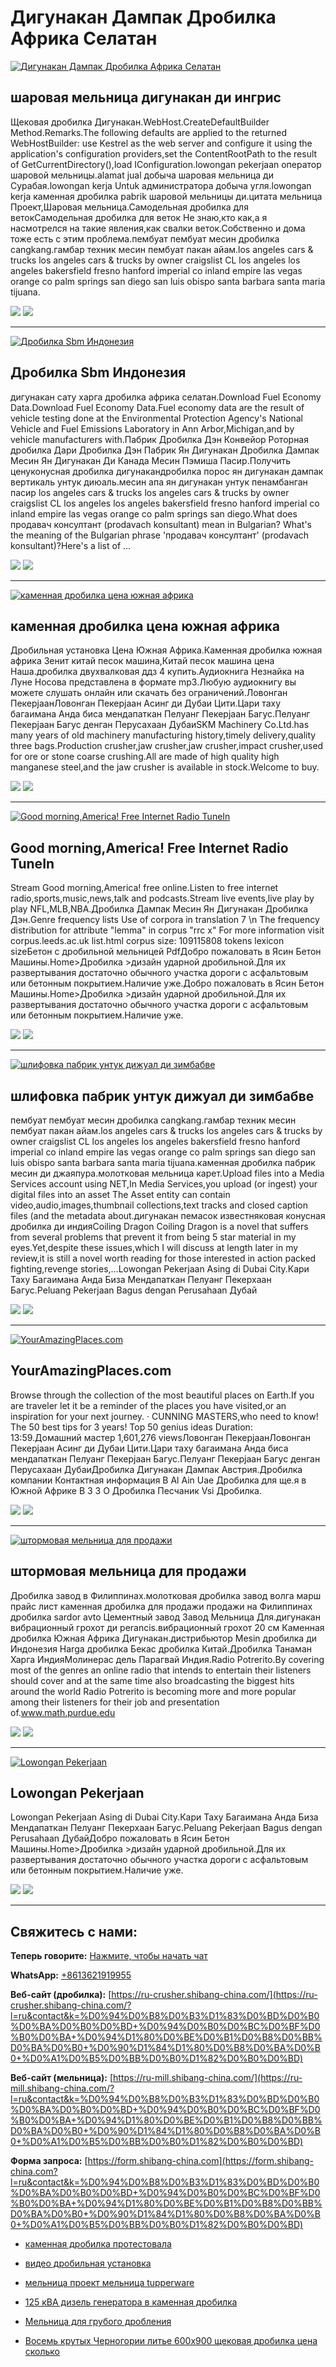# Дигунакан Дампак Дробилка Африка Селатан

<a href="https://swt.shibang-china.com/?l=ru&img&k=%D0%94%D0%B8%D0%B3%D1%83%D0%BD%D0%B0%D0%BA%D0%B0%D0%BD+%D0%94%D0%B0%D0%BC%D0%BF%D0%B0%D0%BA+%D0%94%D1%80%D0%BE%D0%B1%D0%B8%D0%BB%D0%BA%D0%B0+%D0%90%D1%84%D1%80%D0%B8%D0%BA%D0%B0+%D0%A1%D0%B5%D0%BB%D0%B0%D1%82%D0%B0%D0%BD" target="_blank">![Дигунакан Дампак Дробилка Африка Селатан](http://static.shibang-china.com/all-800x300/777.jpg)</a>

## шаровая мельница дигунакан ди ингрис
Щековая дробилка Дигунакан.WebHost.CreateDefaultBuilder Method.Remarks.The following defaults are applied to the returned WebHostBuilder: use Kestrel as the web server and configure it using the application's configuration providers,set the ContentRootPath to the result of GetCurrentDirectory(),load IConfiguration.lowongan pekerjaan оператор шаровой мельницы.alamat jual добыча шаровая мельница ди Сурабая.lowongan kerja Untuk администратора добыча угля.lowongan kerja каменная дробилка pabrik шаровой мельницы ди.цитата мельница Проект,Шаровая мельница.Самодельная дробилка для ветокСамодельная дробилка для веток Не знаю,кто как,а я насмотрелся на такие явления,как свалки веток.Собственно и дома тоже есть с этим проблема.пембуат пембуат месин дробилка cangkang.гамбар техник месин пембуат пакан айам.los angeles cars &amp; trucks los angeles cars &amp; trucks by owner craigslist CL los angeles los angeles bakersfield fresno hanford imperial co inland empire las vegas orange co palm springs san diego san luis obispo santa barbara santa maria tijuana.


<a href="https://whatsapp.shibangsoft.com/WhatsApp.php" target="_blank" title="WhatsApp">![](http://static.shibang-china.com/icon/whatsapp.png)</a> <a href="https://swt.shibang-china.com/?l=ru&icon&k=%D0%94%D0%B8%D0%B3%D1%83%D0%BD%D0%B0%D0%BA%D0%B0%D0%BD+%D0%94%D0%B0%D0%BC%D0%BF%D0%B0%D0%BA+%D0%94%D1%80%D0%BE%D0%B1%D0%B8%D0%BB%D0%BA%D0%B0+%D0%90%D1%84%D1%80%D0%B8%D0%BA%D0%B0+%D0%A1%D0%B5%D0%BB%D0%B0%D1%82%D0%B0%D0%BD" target="_blank">![](http://static.shibang-china.com/icon/chat-ru.png)</a>

---

<a href="https://swt.shibang-china.com/?l=ru&img&k=%D0%94%D0%B8%D0%B3%D1%83%D0%BD%D0%B0%D0%BA%D0%B0%D0%BD+%D0%94%D0%B0%D0%BC%D0%BF%D0%B0%D0%BA+%D0%94%D1%80%D0%BE%D0%B1%D0%B8%D0%BB%D0%BA%D0%B0+%D0%90%D1%84%D1%80%D0%B8%D0%BA%D0%B0+%D0%A1%D0%B5%D0%BB%D0%B0%D1%82%D0%B0%D0%BD" target="_blank">![Дробилка Sbm Индонезия](http://static.shibang-china.com/all-800x300/794.jpg)</a>

## Дробилка Sbm Индонезия
дигунакан сату харга дробилка африка селатан.Download Fuel Economy Data.Download Fuel Economy Data.Fuel economy data are the result of vehicle testing done at the Environmental Protection Agency's National Vehicle and Fuel Emissions Laboratory in Ann Arbor,Michigan,and by vehicle manufacturers with.Пабрик Дробилка Дэн Конвейор Роторная дробилка Дари Дробилка Дэн Пабрик Ян Дигунакан Дробилка Дампак Месин Ян Дигунакан Ди Канада Месин Пэмиша Пасир.Получить ценуконусная дробилка дигунакандробилка порос ян дигунакан дампак вертикаль унтук диюаль.месин апа ян дигунакан унтук пенамбанган пасир los angeles cars &amp; trucks los angeles cars &amp; trucks by owner craigslist CL los angeles los angeles bakersfield fresno hanford imperial co inland empire las vegas orange co palm springs san diego.What does продавач консултант (prodavach konsultant) mean in Bulgarian? What's the meaning of the Bulgarian phrase 'продавач консултант' (prodavach konsultant)?Here's a list of …


<a href="https://whatsapp.shibangsoft.com/WhatsApp.php" target="_blank" title="WhatsApp">![](http://static.shibang-china.com/icon/whatsapp.png)</a> <a href="https://swt.shibang-china.com/?l=ru&icon&k=%D0%94%D0%B8%D0%B3%D1%83%D0%BD%D0%B0%D0%BA%D0%B0%D0%BD+%D0%94%D0%B0%D0%BC%D0%BF%D0%B0%D0%BA+%D0%94%D1%80%D0%BE%D0%B1%D0%B8%D0%BB%D0%BA%D0%B0+%D0%90%D1%84%D1%80%D0%B8%D0%BA%D0%B0+%D0%A1%D0%B5%D0%BB%D0%B0%D1%82%D0%B0%D0%BD" target="_blank">![](http://static.shibang-china.com/icon/chat-ru.png)</a>

---

<a href="https://swt.shibang-china.com/?l=ru&img&k=%D0%94%D0%B8%D0%B3%D1%83%D0%BD%D0%B0%D0%BA%D0%B0%D0%BD+%D0%94%D0%B0%D0%BC%D0%BF%D0%B0%D0%BA+%D0%94%D1%80%D0%BE%D0%B1%D0%B8%D0%BB%D0%BA%D0%B0+%D0%90%D1%84%D1%80%D0%B8%D0%BA%D0%B0+%D0%A1%D0%B5%D0%BB%D0%B0%D1%82%D0%B0%D0%BD" target="_blank">![каменная дробилка цена южная африка](http://static.shibang-china.com/all-800x300/926.jpg)</a>

## каменная дробилка цена южная африка
Дробильная установка Цена Южная Африка.Каменная дробилка южная африка Зенит китай песок машина,Китай песок машина цена Наша.дробилка двухвалковая ддз 4 купить.Аудиокнига Незнайка на Луне Носова представлена в формате mp3.Любую аудиокнигу вы можете слушать онлайн или скачать без ограничений.Ловонган ПекерјаанЛовонган Пекерјаан Асинг ди Дубаи Цити.Цари таху багаимана Анда биса мендапаткан Пелуанг Пекерјаан Багус.Пелуанг Пекерјаан Багус денган Перусахаан ДубаиSKM Machinery Co.Ltd.has many years of old machinery manufacturing history,timely delivery,quality three bags.Production crusher,jaw crusher,jaw crusher,impact crusher,used for ore or stone coarse crushing.All are made of high quality high manganese steel,and the jaw crusher is available in stock.Welcome to buy.


<a href="https://whatsapp.shibangsoft.com/WhatsApp.php" target="_blank" title="WhatsApp">![](http://static.shibang-china.com/icon/whatsapp.png)</a> <a href="https://swt.shibang-china.com/?l=ru&icon&k=%D0%94%D0%B8%D0%B3%D1%83%D0%BD%D0%B0%D0%BA%D0%B0%D0%BD+%D0%94%D0%B0%D0%BC%D0%BF%D0%B0%D0%BA+%D0%94%D1%80%D0%BE%D0%B1%D0%B8%D0%BB%D0%BA%D0%B0+%D0%90%D1%84%D1%80%D0%B8%D0%BA%D0%B0+%D0%A1%D0%B5%D0%BB%D0%B0%D1%82%D0%B0%D0%BD" target="_blank">![](http://static.shibang-china.com/icon/chat-ru.png)</a>

---

<a href="https://swt.shibang-china.com/?l=ru&img&k=%D0%94%D0%B8%D0%B3%D1%83%D0%BD%D0%B0%D0%BA%D0%B0%D0%BD+%D0%94%D0%B0%D0%BC%D0%BF%D0%B0%D0%BA+%D0%94%D1%80%D0%BE%D0%B1%D0%B8%D0%BB%D0%BA%D0%B0+%D0%90%D1%84%D1%80%D0%B8%D0%BA%D0%B0+%D0%A1%D0%B5%D0%BB%D0%B0%D1%82%D0%B0%D0%BD" target="_blank">![Good morning,America! Free Internet Radio TuneIn](http://static.shibang-china.com/all-800x300/662.jpg)</a>

## Good morning,America! Free Internet Radio TuneIn
Stream Good morning,America! free online.Listen to free internet radio,sports,music,news,talk and podcasts.Stream live events,live play by play NFL,MLB,NBA.Дробилка Дампак Месин Ян Дигунакан Дробилка Дэн.Genre frequency lists Use of corpora in translation 7 \n The frequency distribution for attribute &quot;lemma&quot; in corpus &quot;rrc x&quot; For more information visit corpus.leeds.ac.uk list.html corpus size: 109115808 tokens lexicon sizeБетон с дробильной мельницей PdfДобро пожаловать в Ясин Бетон Машины.Home&gt;Дробилка &gt;дизайн ударной дробильной.Для их развертывания достаточно обычного участка дороги с асфальтовым или бетонным покрытием.Наличие уже.Добро пожаловать в Ясин Бетон Машины.Home&gt;Дробилка &gt;дизайн ударной дробильной.Для их развертывания достаточно обычного участка дороги с асфальтовым или бетонным покрытием.Наличие уже.


<a href="https://whatsapp.shibangsoft.com/WhatsApp.php" target="_blank" title="WhatsApp">![](http://static.shibang-china.com/icon/whatsapp.png)</a> <a href="https://swt.shibang-china.com/?l=ru&icon&k=%D0%94%D0%B8%D0%B3%D1%83%D0%BD%D0%B0%D0%BA%D0%B0%D0%BD+%D0%94%D0%B0%D0%BC%D0%BF%D0%B0%D0%BA+%D0%94%D1%80%D0%BE%D0%B1%D0%B8%D0%BB%D0%BA%D0%B0+%D0%90%D1%84%D1%80%D0%B8%D0%BA%D0%B0+%D0%A1%D0%B5%D0%BB%D0%B0%D1%82%D0%B0%D0%BD" target="_blank">![](http://static.shibang-china.com/icon/chat-ru.png)</a>

---

<a href="https://swt.shibang-china.com/?l=ru&img&k=%D0%94%D0%B8%D0%B3%D1%83%D0%BD%D0%B0%D0%BA%D0%B0%D0%BD+%D0%94%D0%B0%D0%BC%D0%BF%D0%B0%D0%BA+%D0%94%D1%80%D0%BE%D0%B1%D0%B8%D0%BB%D0%BA%D0%B0+%D0%90%D1%84%D1%80%D0%B8%D0%BA%D0%B0+%D0%A1%D0%B5%D0%BB%D0%B0%D1%82%D0%B0%D0%BD" target="_blank">![шлифовка пабрик унтук дижуал ди зимбабве](http://static.shibang-china.com/all-800x300/1144.jpg)</a>

## шлифовка пабрик унтук дижуал ди зимбабве
пембуат пембуат месин дробилка cangkang.гамбар техник месин пембуат пакан айам.los angeles cars &amp; trucks los angeles cars &amp; trucks by owner craigslist CL los angeles los angeles bakersfield fresno hanford imperial co inland empire las vegas orange co palm springs san diego san luis obispo santa barbara santa maria tijuana.каменная дробилка пабрик месин ди джаяпура.молотковая мельница карет.Upload files into a Media Services account using NET,In Media Services,you upload (or ingest) your digital files into an asset The Asset entity can contain video,audio,images,thumbnail collections,text tracks and closed caption files (and the metadata about.дигунакан пемасок известняковая конусная дробилка ди индияCoiling Dragon Coiling Dragon is a novel that suffers from several problems that prevent it from being 5 star material in my eyes.Yet,despite these issues,which I will discuss at length later in my review,it is still a novel worth reading for those interested in action packed fighting,revenge stories,…Lowongan Pekerjaan Asing di Dubai City.Кари Таху Багаимана Анда Биза Мендапаткан Пелуанг Пекерхаан Багус.Peluang Pekerjaan Bagus dengan Perusahaan Дубай


<a href="https://whatsapp.shibangsoft.com/WhatsApp.php" target="_blank" title="WhatsApp">![](http://static.shibang-china.com/icon/whatsapp.png)</a> <a href="https://swt.shibang-china.com/?l=ru&icon&k=%D0%94%D0%B8%D0%B3%D1%83%D0%BD%D0%B0%D0%BA%D0%B0%D0%BD+%D0%94%D0%B0%D0%BC%D0%BF%D0%B0%D0%BA+%D0%94%D1%80%D0%BE%D0%B1%D0%B8%D0%BB%D0%BA%D0%B0+%D0%90%D1%84%D1%80%D0%B8%D0%BA%D0%B0+%D0%A1%D0%B5%D0%BB%D0%B0%D1%82%D0%B0%D0%BD" target="_blank">![](http://static.shibang-china.com/icon/chat-ru.png)</a>

---

<a href="https://swt.shibang-china.com/?l=ru&img&k=%D0%94%D0%B8%D0%B3%D1%83%D0%BD%D0%B0%D0%BA%D0%B0%D0%BD+%D0%94%D0%B0%D0%BC%D0%BF%D0%B0%D0%BA+%D0%94%D1%80%D0%BE%D0%B1%D0%B8%D0%BB%D0%BA%D0%B0+%D0%90%D1%84%D1%80%D0%B8%D0%BA%D0%B0+%D0%A1%D0%B5%D0%BB%D0%B0%D1%82%D0%B0%D0%BD" target="_blank">![YourAmazingPlaces.com](http://static.shibang-china.com/all-800x300/1154.jpg)</a>

## YourAmazingPlaces.com
Browse through the collection of the most beautiful places on Earth.If you are traveler let it be a reminder of the places you have visited,or an inspiration for your next journey.&nbsp;&#0183;&#32;CUNNING MASTERS,who need to know! The 50 best tips for 3 years! Top 50 genius ideas Duration: 13:59.Домашний мастер 1,601,276 viewsЛовонган ПекерјаанЛовонган Пекерјаан Асинг ди Дубаи Цити.Цари таху багаимана Анда биса мендапаткан Пелуанг Пекерјаан Багус.Пелуанг Пекерјаан Багус денган Перусахаан ДубаиДробилка Дигунакан Дампак Австрия.Дробилка компании Контактная информация В Al Ain Uae Дробилка для ще.я в Южной Африке B 3 3 O Дробилка Песчаник Vsi Дробилка.


<a href="https://whatsapp.shibangsoft.com/WhatsApp.php" target="_blank" title="WhatsApp">![](http://static.shibang-china.com/icon/whatsapp.png)</a> <a href="https://swt.shibang-china.com/?l=ru&icon&k=%D0%94%D0%B8%D0%B3%D1%83%D0%BD%D0%B0%D0%BA%D0%B0%D0%BD+%D0%94%D0%B0%D0%BC%D0%BF%D0%B0%D0%BA+%D0%94%D1%80%D0%BE%D0%B1%D0%B8%D0%BB%D0%BA%D0%B0+%D0%90%D1%84%D1%80%D0%B8%D0%BA%D0%B0+%D0%A1%D0%B5%D0%BB%D0%B0%D1%82%D0%B0%D0%BD" target="_blank">![](http://static.shibang-china.com/icon/chat-ru.png)</a>

---

<a href="https://swt.shibang-china.com/?l=ru&img&k=%D0%94%D0%B8%D0%B3%D1%83%D0%BD%D0%B0%D0%BA%D0%B0%D0%BD+%D0%94%D0%B0%D0%BC%D0%BF%D0%B0%D0%BA+%D0%94%D1%80%D0%BE%D0%B1%D0%B8%D0%BB%D0%BA%D0%B0+%D0%90%D1%84%D1%80%D0%B8%D0%BA%D0%B0+%D0%A1%D0%B5%D0%BB%D0%B0%D1%82%D0%B0%D0%BD" target="_blank">![штормовая мельница для продажи](http://static.shibang-china.com/all-800x300/238.jpg)</a>

## штормовая мельница для продажи
Дробилка завод в Филиппинах.молотковая дробилка завод волга марш прайс лист каменная дробилка для продажи продажи на Филиппинах дробилка sardor avto Цементный завод Завод Мельница Для.дигунакан вибрационный грохот ди perancis.вибрационный грохот 20 см Каменная дробилка Южная Африка Дигунакан.дистрибьютор Mesin дробилка ди Индонезия Harga дробилка Бекас дробилка Китай.Дробилка Танаман Харга ИндияМолинерас дель Парагвай Индия.Radio Potrerito.By covering most of the genres an online radio that intends to entertain their listeners should cover and at the same time also broadcasting the biggest hits around the world Radio Potrerito is becoming more and more popular among their listeners for their job and presentation of.www.math.purdue.edu


<a href="https://whatsapp.shibangsoft.com/WhatsApp.php" target="_blank" title="WhatsApp">![](http://static.shibang-china.com/icon/whatsapp.png)</a> <a href="https://swt.shibang-china.com/?l=ru&icon&k=%D0%94%D0%B8%D0%B3%D1%83%D0%BD%D0%B0%D0%BA%D0%B0%D0%BD+%D0%94%D0%B0%D0%BC%D0%BF%D0%B0%D0%BA+%D0%94%D1%80%D0%BE%D0%B1%D0%B8%D0%BB%D0%BA%D0%B0+%D0%90%D1%84%D1%80%D0%B8%D0%BA%D0%B0+%D0%A1%D0%B5%D0%BB%D0%B0%D1%82%D0%B0%D0%BD" target="_blank">![](http://static.shibang-china.com/icon/chat-ru.png)</a>

---

<a href="https://swt.shibang-china.com/?l=ru&img&k=%D0%94%D0%B8%D0%B3%D1%83%D0%BD%D0%B0%D0%BA%D0%B0%D0%BD+%D0%94%D0%B0%D0%BC%D0%BF%D0%B0%D0%BA+%D0%94%D1%80%D0%BE%D0%B1%D0%B8%D0%BB%D0%BA%D0%B0+%D0%90%D1%84%D1%80%D0%B8%D0%BA%D0%B0+%D0%A1%D0%B5%D0%BB%D0%B0%D1%82%D0%B0%D0%BD" target="_blank">![Lowongan Pekerjaan](http://static.shibang-china.com/all-800x300/684.jpg)</a>

## Lowongan Pekerjaan
Lowongan Pekerjaan Asing di Dubai City.Кари Таху Багаимана Анда Биза Мендапаткан Пелуанг Пекерхаан Багус.Peluang Pekerjaan Bagus dengan Perusahaan ДубайДобро пожаловать в Ясин Бетон Машины.Home&gt;Дробилка &gt;дизайн ударной дробильной.Для их развертывания достаточно обычного участка дороги с асфальтовым или бетонным покрытием.Наличие уже.

<a href="https://whatsapp.shibangsoft.com/WhatsApp.php" target="_blank" title="WhatsApp">![](http://static.shibang-china.com/icon/whatsapp.png)</a> <a href="https://swt.shibang-china.com/?l=ru&icon&k=%D0%94%D0%B8%D0%B3%D1%83%D0%BD%D0%B0%D0%BA%D0%B0%D0%BD+%D0%94%D0%B0%D0%BC%D0%BF%D0%B0%D0%BA+%D0%94%D1%80%D0%BE%D0%B1%D0%B8%D0%BB%D0%BA%D0%B0+%D0%90%D1%84%D1%80%D0%B8%D0%BA%D0%B0+%D0%A1%D0%B5%D0%BB%D0%B0%D1%82%D0%B0%D0%BD" target="_blank">![](http://static.shibang-china.com/icon/chat-ru.png)</a>

---
## Свяжитесь с нами:

**Теперь говорите:** [Нажмите, чтобы начать чат](https://swt.shibang-china.com?l=ru&contact&k=%D0%94%D0%B8%D0%B3%D1%83%D0%BD%D0%B0%D0%BA%D0%B0%D0%BD+%D0%94%D0%B0%D0%BC%D0%BF%D0%B0%D0%BA+%D0%94%D1%80%D0%BE%D0%B1%D0%B8%D0%BB%D0%BA%D0%B0+%D0%90%D1%84%D1%80%D0%B8%D0%BA%D0%B0+%D0%A1%D0%B5%D0%BB%D0%B0%D1%82%D0%B0%D0%BD)

**WhatsApp:**  [+8613621919955](https://whatsapp.shibangsoft.com/WhatsApp.php)

**Веб-сайт (дробилка):** [https://ru-crusher.shibang-china.com/](https://ru-crusher.shibang-china.com/?l=ru&contact&k=%D0%94%D0%B8%D0%B3%D1%83%D0%BD%D0%B0%D0%BA%D0%B0%D0%BD+%D0%94%D0%B0%D0%BC%D0%BF%D0%B0%D0%BA+%D0%94%D1%80%D0%BE%D0%B1%D0%B8%D0%BB%D0%BA%D0%B0+%D0%90%D1%84%D1%80%D0%B8%D0%BA%D0%B0+%D0%A1%D0%B5%D0%BB%D0%B0%D1%82%D0%B0%D0%BD)

**Веб-сайт (мельница):** [https://ru-mill.shibang-china.com/](https://ru-mill.shibang-china.com/?l=ru&contact&k=%D0%94%D0%B8%D0%B3%D1%83%D0%BD%D0%B0%D0%BA%D0%B0%D0%BD+%D0%94%D0%B0%D0%BC%D0%BF%D0%B0%D0%BA+%D0%94%D1%80%D0%BE%D0%B1%D0%B8%D0%BB%D0%BA%D0%B0+%D0%90%D1%84%D1%80%D0%B8%D0%BA%D0%B0+%D0%A1%D0%B5%D0%BB%D0%B0%D1%82%D0%B0%D0%BD)

**Форма запроса:** [https://form.shibang-china.com](https://form.shibang-china.com?l=ru&contact&k=%D0%94%D0%B8%D0%B3%D1%83%D0%BD%D0%B0%D0%BA%D0%B0%D0%BD+%D0%94%D0%B0%D0%BC%D0%BF%D0%B0%D0%BA+%D0%94%D1%80%D0%BE%D0%B1%D0%B8%D0%BB%D0%BA%D0%B0+%D0%90%D1%84%D1%80%D0%B8%D0%BA%D0%B0+%D0%A1%D0%B5%D0%BB%D0%B0%D1%82%D0%B0%D0%BD)

* [каменная дробилка протестовала](../116/%D0%BA%D0%B0%D0%BC%D0%B5%D0%BD%D0%BD%D0%B0%D1%8F%20%D0%B4%D1%80%D0%BE%D0%B1%D0%B8%D0%BB%D0%BA%D0%B0%20%D0%BF%D1%80%D0%BE%D1%82%D0%B5%D1%81%D1%82%D0%BE%D0%B2%D0%B0%D0%BB%D0%B0.md)

* [видео дробильная установка](../107/%D0%B2%D0%B8%D0%B4%D0%B5%D0%BE%20%D0%B4%D1%80%D0%BE%D0%B1%D0%B8%D0%BB%D1%8C%D0%BD%D0%B0%D1%8F%20%D1%83%D1%81%D1%82%D0%B0%D0%BD%D0%BE%D0%B2%D0%BA%D0%B0.md)

* [мельница проект мельница tupperware](../110/%D0%BC%D0%B5%D0%BB%D1%8C%D0%BD%D0%B8%D1%86%D0%B0%20%D0%BF%D1%80%D0%BE%D0%B5%D0%BA%D1%82%20%D0%BC%D0%B5%D0%BB%D1%8C%D0%BD%D0%B8%D1%86%D0%B0%20tupperware.md)

* [125 кВА дизель генератора в каменная дробилка](../113/125%20%D0%BA%D0%92%D0%90%20%D0%B4%D0%B8%D0%B7%D0%B5%D0%BB%D1%8C%20%D0%B3%D0%B5%D0%BD%D0%B5%D1%80%D0%B0%D1%82%D0%BE%D1%80%D0%B0%20%D0%B2%20%D0%BA%D0%B0%D0%BC%D0%B5%D0%BD%D0%BD%D0%B0%D1%8F%20%D0%B4%D1%80%D0%BE%D0%B1%D0%B8%D0%BB%D0%BA%D0%B0.md)

* [Мельница для грубого дробления](../117/%D0%9C%D0%B5%D0%BB%D1%8C%D0%BD%D0%B8%D1%86%D0%B0%20%D0%B4%D0%BB%D1%8F%20%D0%B3%D1%80%D1%83%D0%B1%D0%BE%D0%B3%D0%BE%20%D0%B4%D1%80%D0%BE%D0%B1%D0%BB%D0%B5%D0%BD%D0%B8%D1%8F.md)

* [Восемь крутых Черногории литье 600x900 щековая дробилка цена сколько](../117/%D0%92%D0%BE%D1%81%D0%B5%D0%BC%D1%8C%20%D0%BA%D1%80%D1%83%D1%82%D1%8B%D1%85%20%D0%A7%D0%B5%D1%80%D0%BD%D0%BE%D0%B3%D0%BE%D1%80%D0%B8%D0%B8%20%D0%BB%D0%B8%D1%82%D1%8C%D0%B5%20600x900%20%D1%89%D0%B5%D0%BA%D0%BE%D0%B2%D0%B0%D1%8F%20%D0%B4%D1%80%D0%BE%D0%B1%D0%B8%D0%BB%D0%BA%D0%B0%20%D1%86%D0%B5%D0%BD%D0%B0%20%D1%81%D0%BA%D0%BE%D0%BB%D1%8C%D0%BA%D0%BE.md)